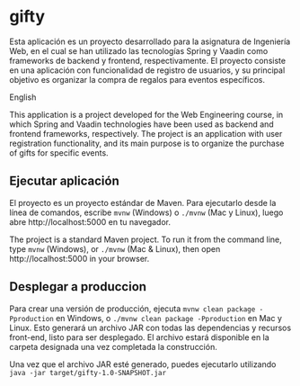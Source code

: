 # gifty



Esta aplicación es un proyecto desarrollado para la asignatura de Ingeniería Web,
en el cual se han utilizado las tecnologías Spring y Vaadin como frameworks de 
backend y frontend, respectivamente. El proyecto consiste en una aplicación con 
funcionalidad de registro de usuarios, y su principal objetivo es organizar la 
compra de regalos para eventos específicos.

English

This application is a project developed for the Web Engineering course, in which 
Spring and Vaadin technologies have been used as backend and frontend frameworks,
respectively. The project is an application with user registration functionality, 
and its main purpose is to organize the purchase of gifts for specific events.


## Ejecutar aplicación

El proyecto es un proyecto estándar de Maven. Para ejecutarlo desde la línea
de comandos, escribe `mvnw` (Windows) o `./mvnw` (Mac y Linux), luego abre 
http://localhost:5000 en tu navegador.

The project is a standard Maven project. To run it from the command line,
type `mvnw` (Windows), or `./mvnw` (Mac & Linux), then open
http://localhost:5000 in your browser.


## Desplegar a produccion

Para crear una versión de producción, ejecuta `mvnw clean package -Pproduction`
en Windows, o `./mvnw clean package -Pproduction` en Mac y Linux.
Esto generará un archivo JAR con todas las dependencias y recursos front-end,
listo para ser desplegado. El archivo estará disponible en la carpeta designada 
una vez completada la construcción.

Una vez que el archivo JAR esté generado, puedes ejecutarlo utilizando
`java -jar target/gifty-1.0-SNAPSHOT.jar`
